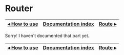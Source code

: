 # Router

[◂ How to use](01-how-to-use.md) | [Documentation index](index.md) | [Route ▸](03-route.md)
-- | -- | --

Sorry! I haven't documented that part yet.

[◂ How to use](01-how-to-use.md) | [Documentation index](index.md) | [Route ▸](03-route.md)
-- | -- | --
